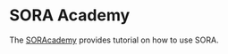 # SORA Academy

The [SORAcademy](https://medium.com/sora-academy) provides tutorial on how to use SORA.
